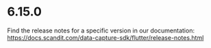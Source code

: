 
# 6.15.0

Find the release notes for a specific version in our documentation: https://docs.scandit.com/data-capture-sdk/flutter/release-notes.html
